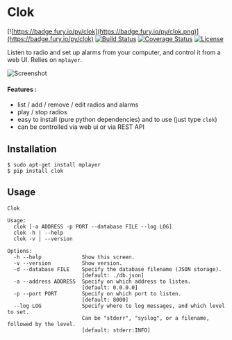 Clok
====

[![https://badge.fury.io/py/clok](https://badge.fury.io/py/clok.png)](https://badge.fury.io/py/clok)
[![Build Status](https://travis-ci.org/fspot/clok.svg)](https://travis-ci.org/fspot/clok)
[![Coverage Status](https://coveralls.io/repos/fspot/clok/badge.png)](https://coveralls.io/r/fspot/clok)
[![License](https://pypip.in/license/clok/badge.svg)](https://pypi.python.org/pypi/clok/)

Listen to radio and set up alarms from your computer, and control it from a web UI. Relies on `mplayer`.

![Screenshot](https://lut.im/Kq4F6vuU/as1hYLr1)

#### Features :

- list / add / remove / edit radios and alarms
- play / stop radios
- easy to install (pure python dependencies) and to use (just type `clok`)
- can be controlled via web ui or via REST API

Installation
------------

```
$ sudo apt-get install mplayer
$ pip install clok
```


Usage
-----

```
Clok

Usage:
  clok [-a ADDRESS -p PORT --database FILE --log LOG]
  clok -h | --help
  clok -v | --version

Options:
  -h --help             Show this screen.
  -v --version          Show version.
  -d --database FILE    Specify the database filename (JSON storage).
                        [default: ./db.json]
  -a --address ADDRESS  Specify on which address to listen.
                        [default: 0.0.0.0]
  -p --port PORT        Specify on which port to listen.
                        [default: 8000]
  --log LOG             Specify where to log messages, and which level to set.
                        Can be "stderr", "syslog", or a filename, followed by the level.
                        [default: stderr:INFO]
  ```
